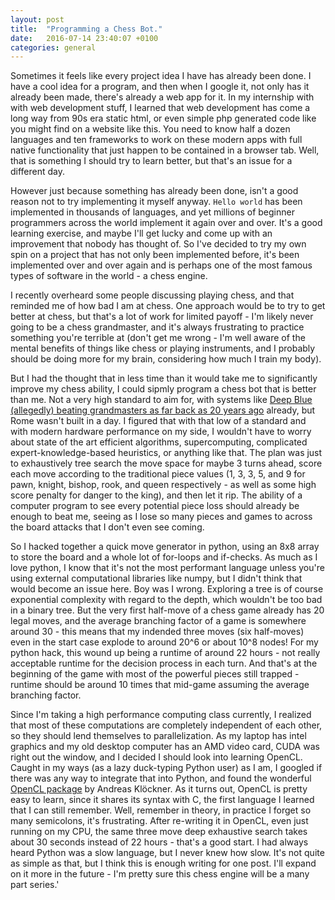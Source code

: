 ```yaml
---
layout: post
title:  "Programming a Chess Bot."
date:   2016-07-14 23:40:07 +0100
categories: general
---
```

Sometimes it feels like every project idea I have has already been done. I have a cool idea for a program, and then when I google it, not only has it already been made, there's already a web app for it. In my internship with with web development stuff, I learned that web development has come a long way from 90s era static html, or even simple php generated code like you might find on a website like this. You need to know half a dozen languages and ten frameworks to work on these modern apps with full native functionality that just happen to be contained in a browser tab. Well, that is something I should try to learn better, but that's an issue for a different day.

However just because something has already been done, isn't a good reason not to try implementing it myself anyway. `Hello world` has been implemented in thousands of languages, and yet millions of beginner programmers across the world implement it again over and over. It's a good learning exercise, and maybe I'll get lucky and come up with an improvement that nobody has thought of. So I've decided to try my own spin on a project that has not only been implemented before, it's been implemented over and over again and is perhaps one of the most famous types of software in the world - a chess engine.

I recently overheard some people discussing playing chess, and that reminded me of how bad I am at chess. One approach would be to try to get better at chess, but that's a lot of work for limited payoff - I'm likely never going to be a chess grandmaster, and it's always frustrating to practice something you're terrible at (don't get me wrong - I'm well aware of the mental benefits of things like chess or playing instruments, and I probably should be doing more for my brain, considering how much I train my body).

But I had the thought that in less time than it would take me to significantly improve my chess ability, I could sipmly program a chess bot that is better than me. Not a very high standard to aim for, with systems like [Deep Blue (allegedly) beating grandmasters as far back as 20 years ago][deep-blue] already, but Rome wasn't built in a day. I figured that with that low of a standard and with modern hardware performance on my side, I wouldn't have to worry about state of the art efficient algorithms, supercomputing, complicated expert-knowledge-based heuristics, or anything like that. The plan was just to exhaustively tree search the move space for maybe 3 turns ahead, score each move according to the traditional piece values (1, 3, 3, 5, and 9 for pawn, knight, bishop, rook, and queen respectively - as well as some high score penalty for danger to the king), and then let it rip. The ability of a computer program to see every potential piece loss should already be enough to beat me, seeing as I lose so many pieces and games to across the board attacks that I don't even see coming.

So I hacked together a quick move generator in python, using an 8x8 array to store the board and a whole lot of for-loops and if-checks. As much as I love python, I know that it's not the most performant language unless you're using external computational libraries like numpy, but I didn't think that would become an issue here. Boy was I wrong. Exploring a tree is of course exponential complexity with regard to the depth, which wouldn't be too bad in a binary tree. But the very first half-move of a chess game already has 20 legal moves, and the average branching factor of a game is somewhere around 30 - this means that my indended three moves (six half-moves) even in the start case explode to around 20^6 or about 10^8 nodes! For my python hack, this wound up being a runtime of around 22 hours - not really acceptable runtime for the decision process in each turn. And that's at the beginning of the game with most of the powerful pieces still trapped - runtime should be around 10 times that mid-game assuming the average branching factor. 

Since I'm taking a high performance computing class currently, I realized that most of these computations are completely independent of each other, so they should lend themselves to parallelization. As my laptop has intel graphics and my old desktop computer has an AMD video card, CUDA was right out the window, and I decided I should look into learning OpenCL. Caught in my ways (as a lazy duck-typing Python user) as I am, I googled if there was any way to integrate that into Python, and found the wonderful [OpenCL package][opencl-page] by Andreas Klöckner. As it turns out, OpenCL is pretty easy to learn, since it shares its syntax with C, the first language I learned that I can still remember. Well, remember in theory, in practice I forget so many semicolons, it's frustrating. After re-writing it in OpenCL, even just running on my CPU, the same three move deep exhaustive search takes about 30 seconds instead of 22 hours - that's a good start. I had always heard Python was a slow language, but I never knew how slow. It's not quite as simple as that, but I think this is enough writing for one post. I'll expand on it more in the future - I'm pretty sure this chess engine will be a many part series.'


[chester-gh]:   https://github.com/jwwwb/ChesterBot
[opencl-page]: https://documen.tician.de/pyopencl/
[deep-blue]: https://en.wikipedia.org/wiki/Deep_Blue_(chess_computer)

